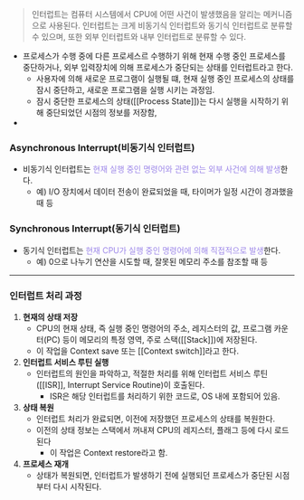 >인터럽트는 컴퓨터 시스템에서 CPU에 어떤 사건이 발생했음을 알리는 메커니즘으로 사용된다. 인터럽트는 크게 비동기식 인터럽트와 동기식 인터럽트로 분류할 수 있으며, 또한 외부 인터럽트와 내부 인터럽트로 분류할 수 있다.
- 프로세스가 수행 중에 다른 프로세스르 수행하기 위해 현재 수행 중인 프로세스를 중단하거나, 외부 입력장치에 의해 프로세스가 중단되는 상태를 인터럽트라고 한다.
	- 사용자에 의해 새로운 프로그램이 실행될 떄, 현재 실행 중인 프로세스의 상태를 잠시 중단하고, 새로운 프로그램을 실행 시키는 과정임.
	- 잠시 중단한 프로세스의 상태([[Process State]])는 다시 실행을 시작하기 위해 중단되었던 시점의 정보를 저장함,
- 
### Asynchronous Interrupt(비동기식 인터럽트)
- 비동기식 인터럽트는 <font color="#9c86e9">현재 실행 중인 명령어와 관련 없는 외부 사건에 의해 발생</font>한다.
	- 예) I/O 장치에서 데이터 전송이 완료되었을 때, 타이머가 일정 시간이 경과했을 때 등
### Synchronous Interrupt(동기식 인터럽트)
- 동기식 인터럽트는 <font color="#9c86e9">현재 CPU가 실행 중인 명령어에 의해 직접적으로 발생</font>한다.
	- 예) 0으로 나누기 연산을 시도할 때, 잘못된 메모리 주소를 참조할 때 등
---
### 인터럽트 처리 과정
1. **현재의 상태 저장**
	- CPU의 현재 상태, 즉 실행 중인 명령어의 주소, 레지스터의 값, 프로그램 카운터(PC) 등이 메모리의 특정 영역, 주로 스택([[Stack]])에 저장된다.
	- 이 작업을 Context save 또는 [[Context switch]]라고 한다.
2. **인터럽트 서비스 루틴 실행**
	- 인터럽트의 원인을 파악하고, 적절한 처리를 위해 인터럽트 서비스 루틴([[ISR]], Interrupt Service Routine)이 호출된다.
		- ISR은 해당 인터럽트를 처리하기 위한 코드로, OS 내에 포함되어 있음.
3. **상태 복원**
	- 인터럽트 처리가 완료되면, 이전에 저장했던 프로세스의 상태를 복원한다.
	- 이전의 상태 정보는 스택에서 꺼내져 CPU의 레지스터, 플래그 등에 다시 로드된다
		- 이 작업은 Context restore라고 함.
4. **프로세스 재개**
	- 상태가 복원되면, 인터럽트가 발생하기 전에 실행되던 프로세스가 중단된 시점부터 다시 시작된다.

